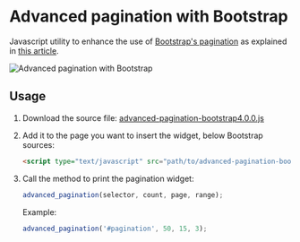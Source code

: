 # Advanced pagination with Bootstrap

Javascript utility to enhance the use of [Bootstrap's pagination](https://getbootstrap.com/docs/4.0/components/pagination/) as explained in [this article](https://www.lorenzovainigli.com/en/2019/08/advanced-pagination-with-bootstrap/).

![Advanced pagination with Bootstrap](https://i2.wp.com/www.lorenzovainigli.com/wp-content/uploads/2019/08/cropped-pagination-2.png)

## Usage

1. Download the source file: [advanced-pagination-bootstrap4.0.0.js](https://github.com/lorenzovngl/bootstrap-advanced-pagination/blob/main/src/advanced-pagination-bootstrap4.0.0.js)

1. Add it to the page you want to insert the widget, below Bootstrap sources:

    ```html
    <script type="text/javascript" src="path/to/advanced-pagination-bootstrap4.0.0.js"></script>
    ```

1. Call the method to print the pagination widget:

    ```javascript
    advanced_pagination(selector, count, page, range);
    ```

    Example:

    ```javascript
    advanced_pagination('#pagination', 50, 15, 3);
    ```
